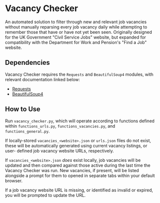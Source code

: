 # Vacancy Checker

An automated solution to filter through new and relevant job vacancies without
manually reparsing every job vacancy daily while attempting to remember those
that have or have not yet been seen. Originally designed for the UK Government
"Civil Service Jobs" website, but expanded for compatibility with the
Department for Work and Pension's "Find a Job" website.

## Dependencies

Vacancy Checker requires the `Requests` and `BeautifulSoup4` modules, with
relevant documentation linked below:

- [Requests](https://pypi.org/project/requests/)
- [BeautifulSoup4](https://pypi.org/project/beautifulsoup4/)

## How to Use

Run `vacancy_checker.py`, which will operate according to functions defined
within `functions_urls.py`, `functions_vacancies.py`, and
`functions_general.py`.

If locally-stored `vacancies_<website>.json` or `urls.json` files do not exist,
these will be automatically generated using current vacancy listings, or user-
defined job vacancy website URLs, respectively.

If `vacancies_<website>.json` *does* exist locally, job vacancies will be
updated and then compared against those active during the last time the Vacancy
Checker was run. New vacancies, if present, will be listed alongside a prompt
for them to opened in separate tabs within your default browser.

If a job vacancy website URL is missing, or identified as invalid or expired,
you will be prompted to update the URL.
